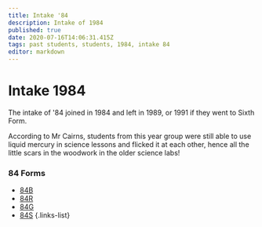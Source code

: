 ```yaml
---
title: Intake '84
description: Intake of 1984
published: true
date: 2020-07-16T14:06:31.415Z
tags: past students, students, 1984, intake 84
editor: markdown
---
```


# Intake 1984
The intake of '84 joined in 1984 and left in 1989, or 1991 if they went to Sixth Form.

According to Mr Cairns, students from this year group were still able to use liquid mercury in science lessons and flicked it at each other, hence all the little scars in the woodwork in the older science labs!
### 84 Forms
- [84B](/students/past/intake-84/b)
- [84R](/students/past/intake-84/r)
- [84G](/students/past/intake-84/g)
- [84S](/students/past/intake-84/s)
{.links-list}